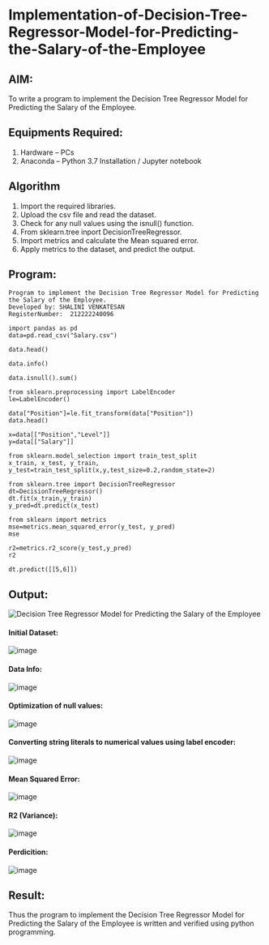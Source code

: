 # Implementation-of-Decision-Tree-Regressor-Model-for-Predicting-the-Salary-of-the-Employee

## AIM:
To write a program to implement the Decision Tree Regressor Model for Predicting the Salary of the Employee.

## Equipments Required:
1. Hardware – PCs
2. Anaconda – Python 3.7 Installation / Jupyter notebook

## Algorithm
1. Import the required libraries.
2. Upload the csv file and read the dataset.
3. Check for any null values using the isnull() function.
4. From sklearn.tree inport DecisionTreeRegressor.
5. Import metrics and calculate the Mean squared error.
6. Apply metrics to the dataset, and predict the output.

   
## Program:
```
Program to implement the Decision Tree Regressor Model for Predicting the Salary of the Employee.
Developed by: SHALINI VENKATESAN
RegisterNumber:  212222240096
```
```
import pandas as pd
data=pd.read_csv("Salary.csv")

data.head()

data.info()

data.isnull().sum()

from sklearn.preprocessing import LabelEncoder
le=LabelEncoder()

data["Position"]=le.fit_transform(data["Position"])
data.head()

x=data[["Position","Level"]]
y=data[["Salary"]]

from sklearn.model_selection import train_test_split
x_train, x_test, y_train, y_test=train_test_split(x,y,test_size=0.2,random_state=2)

from sklearn.tree import DecisionTreeRegressor
dt=DecisionTreeRegressor()
dt.fit(x_train,y_train)
y_pred=dt.predict(x_test)

from sklearn import metrics
mse=metrics.mean_squared_error(y_test, y_pred)
mse

r2=metrics.r2_score(y_test,y_pred)
r2

dt.predict([[5,6]])
```

## Output:
![Decision Tree Regressor Model for Predicting the Salary of the Employee](sam.png)

#### Initial Dataset:
![image](https://github.com/shalini-venkatesan/Implementation-of-Decision-Tree-Regressor-Model-for-Predicting-the-Salary-of-the-Employee/assets/118720291/19dd720a-35cf-4c4a-87d6-04e7f0c35fbf)

#### Data Info:

![image](https://github.com/shalini-venkatesan/Implementation-of-Decision-Tree-Regressor-Model-for-Predicting-the-Salary-of-the-Employee/assets/118720291/8b3e5917-e622-4456-bc19-b0447fa19d2d)

#### Optimization of null values:

![image](https://github.com/shalini-venkatesan/Implementation-of-Decision-Tree-Regressor-Model-for-Predicting-the-Salary-of-the-Employee/assets/118720291/d035f059-6306-4434-ab03-45de0e5d1a6c)

#### Converting string literals to numerical values using label encoder:

![image](https://github.com/shalini-venkatesan/Implementation-of-Decision-Tree-Regressor-Model-for-Predicting-the-Salary-of-the-Employee/assets/118720291/adb33673-fbab-4221-b051-59be838c149b)

#### Mean Squared Error:
![image](https://github.com/shalini-venkatesan/Implementation-of-Decision-Tree-Regressor-Model-for-Predicting-the-Salary-of-the-Employee/assets/118720291/50efb924-58e0-4d57-a9b2-810f09e8ed75)

#### R2 (Variance):
![image](https://github.com/shalini-venkatesan/Implementation-of-Decision-Tree-Regressor-Model-for-Predicting-the-Salary-of-the-Employee/assets/118720291/325a938e-a3b7-46d3-9671-7b7bd639dbbd)


#### Perdicition:

![image](https://github.com/shalini-venkatesan/Implementation-of-Decision-Tree-Regressor-Model-for-Predicting-the-Salary-of-the-Employee/assets/118720291/d9bc8457-b351-4254-9030-b36e3e3b23e0)




## Result:
Thus the program to implement the Decision Tree Regressor Model for Predicting the Salary of the Employee is written and verified using python programming.
